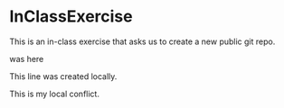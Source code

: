 # InClassExercise

This is an in-class exercise that asks us to create a new public git repo.

was here

This line was created locally.

This is my local conflict.
